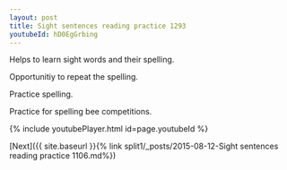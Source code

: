 ```yaml
---
layout: post
title: Sight sentences reading practice 1293
youtubeId: hD0EgGrbing
---
```

 
 
Helps to learn sight words and their spelling.

Opportunitiy to repeat the spelling. 

Practice spelling. 
 
Practice for spelling bee competitions. 
 
{% include youtubePlayer.html id=page.youtubeId %}
 
 

[Next]({{ site.baseurl }}{% link  split1/_posts/2015-08-12-Sight sentences reading practice 1106.md%})
 

